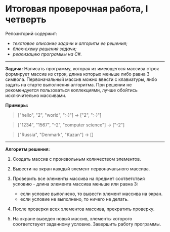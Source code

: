 # Итоговая проверочная работа, I четверть

Репозиторий содержит:
* _текстовое описание задачи и алгоритм ее решения;_
* _блок-схему решения задачи;_
* _реализацию программы на C#._
---
**Задача:** Написать программу, которая из имеющегося массива строк формирует массив из строк, длина которых меньше либо равна 3 символа. Первоначальный массив можно ввести с клавиатуры, либо задать на старте выполнения алгоритма. При решении не рекомендуется пользоваться коллекциями, лучше обойтись исключительно массивами.

**Примеры:**

>["hello", "2", "world", ":-)"] -> ["2", ":-)"]

>["1234", "1567", "-2", "computer science"] -> ["-2"]

>["Russia", "Denmark", "Kazan"] -> []
---
**Алгоритм решения:**

1. Создать массив с произвольным количеством элементов.
2. Вывести на экран каждый элемент первоначального массива.
3. Проверить все элементы массива на предмет соответствия условию - длина элемента массива меньше или равна 3:

    * если условие выполнено, то вывести элемент массива на экран. 
    * если условие не выполнено, то ничего не делать.
5. После проверки всех элементов массива, прекратить проверку.
6. На экране выведен новый массив, элементы которого соответствуют заданному условию. Завершить работу программы. 
